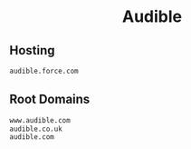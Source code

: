


<h1 align="center">Audible</h1>  


## Hosting


```html
audible.force.com
```  


## Root Domains


```html
www.audible.com
audible.co.uk
audible.com
```  


